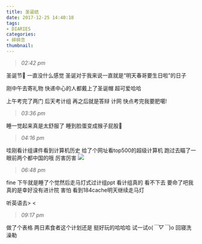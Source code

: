 ```yaml
---
title: 圣诞结
date: 2017-12-25 14:40:18
tags: 
- DIARIES
categories: 
- 碎碎念
thumbnail:
---
```

>*02:42 pm*

圣诞节🎅
一直没什么感觉
圣诞对于我来说一直就是“明天春哥要生日啦”的日子

刚中午去寄礼物
快递中心的人都戴上了圣诞帽 
超可爱哈哈

上午考完了两门
后天考计组
再之后就是答辩 计网
快点考完我要肥噶!
<!--more-->
>*03:36 pm*

睡一觉起来真是太舒服了
睡到脸蛋变成猴子屁股🙈

>*04:16 pm*

哇刚看计组课件看到计算机历史
给了个网址看top500的超级计算机
跑过去瞄了一眼前两个都中国的哦
厉害厉害
![](https://ws1.sinaimg.cn/large/0068SXX6gy1fmt4f3jq84j30p5078aan.jpg)

>*06:48 pm*

fine
下午就是睡了个觉然后走马灯式过计组ppt
看计组真的
看不下去
要命了吧我真的是幸好没有进计院
害怕
看到184cache明天继续走马灯

听英语去> <

>*09:17 pm*

做了个表格
两日素食者这个计划还是
挺好玩的哈哈哈
试一试o(*￣▽￣*)o
回寝洗澡勒